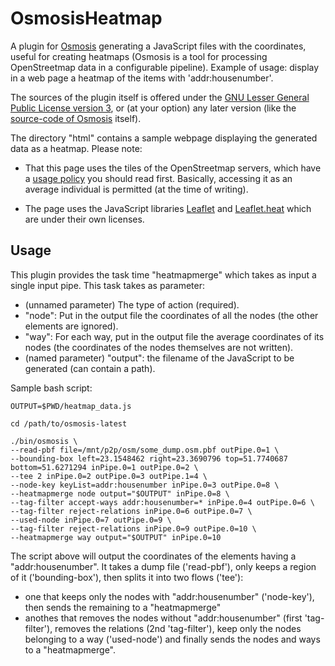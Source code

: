 # OsmosisHeatmap
A plugin for [Osmosis](http://wiki.openstreetmap.org/wiki/Osmosis) generating a JavaScript files with the coordinates, useful for creating heatmaps (Osmosis is a tool for processing OpenStreetmap data in a configurable pipeline). Example of usage: display in a web page a heatmap of the items with 'addr:housenumber'.

The sources of the plugin itself is offered under the [GNU Lesser General Public License version 3](https://www.gnu.org/licenses/lgpl.html), or (at your option) any later version (like the [source-code of Osmosis](https://github.com/openstreetmap/osmosis) itself).

The directory "html" contains a sample webpage displaying the generated data as a heatmap. Please note:

* That this page uses the tiles of the OpenStreetmap servers, which have a [usage policy](http://wiki.openstreetmap.org/wiki/Tile_usage_policy) you should read first. Basically, accessing it as an average individual is permitted (at the time of writing).

* The page uses the JavaScript libraries [Leaflet](http://leafletjs.com/) and [Leaflet.heat](https://github.com/Leaflet/Leaflet.heat) which are under their own licenses.

## Usage

This plugin provides the task time "heatmapmerge" which takes as input a single input pipe. This task takes as parameter:

* (unnamed parameter) The type of action (required).
 * "node": Put in the output file the coordinates of all the nodes (the other elements are ignored).
 * "way": For each way, put in the output file the average coordinates of its nodes (the coordinates of the nodes themselves are not written).
* (named parameter) "output": the filename of the JavaScript to be generated (can contain a path).  

Sample bash script:

    OUTPUT=$PWD/heatmap_data.js
    
    cd /path/to/osmosis-latest
    
    ./bin/osmosis \
    --read-pbf file=/mnt/p2p/osm/some_dump.osm.pbf outPipe.0=1 \
    --bounding-box left=23.1548462 right=23.3690796 top=51.7740687 bottom=51.6271294 inPipe.0=1 outPipe.0=2 \
    --tee 2 inPipe.0=2 outPipe.0=3 outPipe.1=4 \
    --node-key keyList=addr:housenumber inPipe.0=3 outPipe.0=8 \
    --heatmapmerge node output="$OUTPUT" inPipe.0=8 \
    --tag-filter accept-ways addr:housenumber=* inPipe.0=4 outPipe.0=6 \
    --tag-filter reject-relations inPipe.0=6 outPipe.0=7 \
    --used-node inPipe.0=7 outPipe.0=9 \
    --tag-filter reject-relations inPipe.0=9 outPipe.0=10 \
    --heatmapmerge way output="$OUTPUT" inPipe.0=10

The script above will output the coordinates of the elements having a "addr:housenumber". It takes a dump file ('read-pbf'), only keeps a region of it ('bounding-box'), then splits it into two flows ('tee'):

* one that keeps only the nodes with "addr:housenumber" ('node-key'), then sends the remaining to a "heatmapmerge"
* anothes that removes the nodes without "addr:housenumber" (first 'tag-filter'), removes the relations (2nd 'tag-filter'), keep only the nodes belonging to a way ('used-node') and finally sends the nodes and ways to a "heatmapmerge".